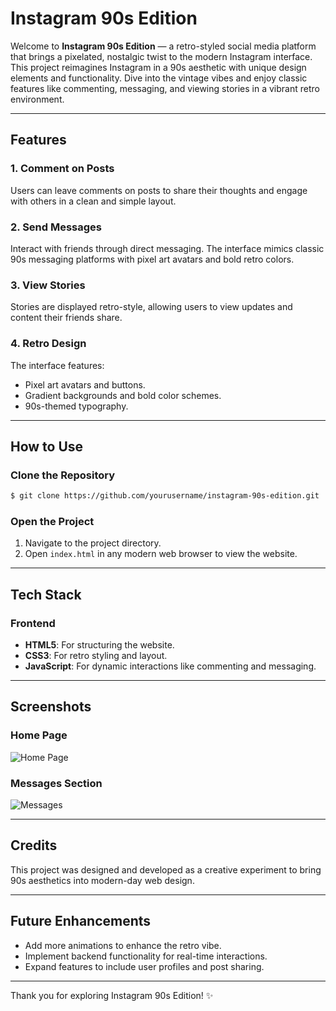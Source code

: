 # Instagram 90s Edition

Welcome to **Instagram 90s Edition** — a retro-styled social media platform that brings a pixelated, nostalgic twist to the modern Instagram interface. This project reimagines Instagram in a 90s aesthetic with unique design elements and functionality. Dive into the vintage vibes and enjoy classic features like commenting, messaging, and viewing stories in a vibrant retro environment.

---

## Features

### 1. **Comment on Posts**
Users can leave comments on posts to share their thoughts and engage with others in a clean and simple layout.

### 2. **Send Messages**
Interact with friends through direct messaging. The interface mimics classic 90s messaging platforms with pixel art avatars and bold retro colors.

### 3. **View Stories**
Stories are displayed retro-style, allowing users to view updates and content their friends share.

### 4. **Retro Design**
The interface features:
- Pixel art avatars and buttons.
- Gradient backgrounds and bold color schemes.
- 90s-themed typography.

---

## How to Use

### Clone the Repository
```bash
$ git clone https://github.com/yourusername/instagram-90s-edition.git
```

### Open the Project
1. Navigate to the project directory.
2. Open `index.html` in any modern web browser to view the website.

---

## Tech Stack

### Frontend
- **HTML5**: For structuring the website.
- **CSS3**: For retro styling and layout.
- **JavaScript**: For dynamic interactions like commenting and messaging.

---

## Screenshots

### Home Page
![Home Page](./images/homepage.png)

### Messages Section
![Messages](./images/messages.png)

---

## Credits
This project was designed and developed as a creative experiment to bring 90s aesthetics into modern-day web design.

---

## Future Enhancements
- Add more animations to enhance the retro vibe.
- Implement backend functionality for real-time interactions.
- Expand features to include user profiles and post sharing.

---

Thank you for exploring Instagram 90s Edition! ✨

